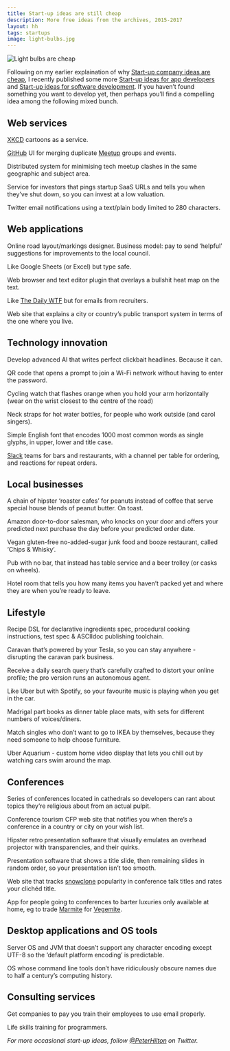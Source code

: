 ```yaml
---
title: Start-up ideas are still cheap
description: More free ideas from the archives, 2015-2017
layout: hh
tags: startups
image: light-bulbs.jpg
---
```


![Light bulbs are cheap](light-bulbs.jpg)

Following on my earlier explaination of why 
[Start-up company ideas are cheap](startup-ideas-are-cheap), I recently published some more 
[Start-up ideas for app developers](startup-ideas-apps) and
[Start-up ideas for software development](startup-ideas-development).
If you haven’t found something you want to develop yet, then perhaps you’ll find a compelling idea among the following mixed bunch.

## Web services

[XKCD](https://xkcd.com) cartoons as a service.

[GitHub](https://github.com) UI for merging duplicate [Meetup](https://www.meetup.com) groups and events.

Distributed system for minimising tech meetup clashes in the same geographic and subject area.

Service for investors that pings startup SaaS URLs and tells you when they’ve shut down, so you can invest at a low valuation.

Twitter email notifications using a text/plain body limited to 280 characters.

## Web applications

Online road layout/markings designer. Business model: pay to send ‘helpful’ suggestions for improvements to the local council.

Like Google Sheets (or Excel) but type safe.

Web browser and text editor plugin that overlays a bullshit heat map on the text.

Like [The Daily WTF](http://thedailywtf.com) but for emails from recruiters.

Web site that explains a city or country’s public transport system in terms of the one where you live.

## Technology innovation

Develop advanced AI that writes perfect clickbait headlines. Because it can.

QR code that opens a prompt to join a Wi-Fi network without having to enter the password.

Cycling watch that flashes orange when you hold your arm horizontally (wear on the wrist closest to the centre of the road)

Neck straps for hot water bottles, for people who work outside (and carol singers).

Simple English font that encodes 1000 most common words as single glyphs, in upper, lower and title case.

[Slack](https://slack.com) teams for bars and restaurants, with a channel per table for ordering, and reactions for repeat orders.

## Local businesses

A chain of hipster ‘roaster cafes’ for peanuts instead of coffee that serve special house blends of peanut butter. On toast.

Amazon door-to-door salesman, who knocks on your door and offers your predicted next purchase the day before your predicted order date.

Vegan gluten-free no-added-sugar junk food and booze restaurant, called ‘Chips & Whisky’.

Pub with no bar, that instead has table service and a beer trolley (or casks on wheels).

Hotel room that tells you how many items you haven’t packed yet and where they are when you’re ready to leave.

## Lifestyle

Recipe DSL for declarative ingredients spec, procedural cooking instructions, test spec & ASCIIdoc publishing toolchain.

Caravan that’s powered by your Tesla, so you can stay anywhere - disrupting the caravan park business.

Receive a daily search query that’s carefully crafted to distort your online profile; the pro version runs an autonomous agent.

Like Uber but with Spotify, so your favourite music is playing when you get in the car.

Madrigal part books as dinner table place mats, with sets for different numbers of voices/diners.

Match singles who don’t want to go to IKEA by themselves, because they need someone to help choose furniture.

Uber Aquarium - custom home video display that lets you chill out by watching cars swim around the map.

## Conferences

Series of conferences located in cathedrals so developers can rant about topics they’re religious about from an actual pulpit.

Conference tourism CFP web site that notifies you when there’s a conference in a country or city on your wish list.

Hipster retro presentation software that visually emulates an overhead projector with transparencies, and their quirks.

Presentation software that shows a title slide, then remaining slides in random order, so your presentation isn’t too smooth.

Web site that tracks [snowclone](https://en.wikipedia.org/wiki/Snowclone) popularity in conference talk titles and rates your clichéd title.

App for people going to conferences to barter luxuries only available at home, eg to trade [Marmite](https://en.wikipedia.org/wiki/Marmite) for [Vegemite](https://en.wikipedia.org/wiki/Vegemite).

## Desktop applications and OS tools

Server OS and JVM that doesn’t support any character encoding except UTF-8 so the ‘default platform encoding’ is predictable.

OS whose command line tools don’t have ridiculously obscure names due to half a century’s computing history.

## Consulting services

Get companies to pay you train their employees to use email properly.

Life skills training for programmers.

_For more occasional start-up ideas, follow [@PeterHilton](https://twitter.com/peterhilton) on Twitter._
